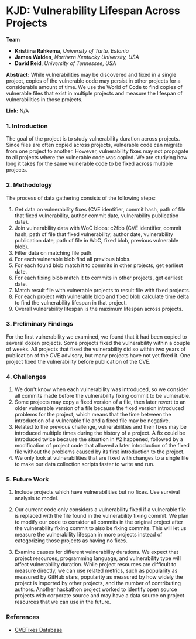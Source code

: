 # KJD: Vulnerability Lifespan Across Projects

**Team**
  - **Kristiina Rahkema**, *University of Tartu, Estonia*
  - **James Walden**, *Northern Kentucky University, USA*
  - **David Reid**, *University of Tennessee, USA*

**Abstract:** While vulnerabilities may be discovered and fixed in a single project, copies of the vulnerable code may persist in other projects for a considerable amount of time. We use the World of Code to find copies of vulnerable files that exist in multiple projects and measure the lifespan of vulnerabilities in those projects.

**Link:** N/A

### 1. Introduction

The goal of the project is to study vulnerability duration across projects. Since files are often copied across projects, vulnerable code can migrate from one project to another. However, vulnerability fixes may not propagate to all projects where the vulnerable code was copied. We are studying how long it takes for the same vulnerable code to be fixed across multiple projects. 


### 2. Methodology

The process of data gathering consists of the following steps: 

  1. Get data on vulnerability fixes (CVE identifier, commit hash, path of file that fixed vulnerability, author commit date, vulnerability publication date).
  2. Join vulnerability data with WoC blobs: c2fbb (CVE identifier, commit hash, path of file that fixed vulnerability, author date, vulnerability publication date, path of file in WoC, fixed blob, previous vulnerable blob).
  3. Filter data on matching file path.
  4. For each vulnerable blob find all previous blobs.
  5. For each found blob match it to commits in other projects, get earliest date.
  6. For each fixing blob match it to commits in other projects, get earliest date.
  7. Match result file with vulnerable projects to result file with fixed projects.
  8. For each project with vulnerable blob and fixed blob calculate time delta to find the vulnerability lifespan in that project.
  9. Overall vulnerability lifespan is the maximum lifespan across projects.

### 3. Preliminary Findings

For the first vulnerability we examined, we found that it had been copied to several dozen projects. Some projects fixed the vulnerability within a couple of weeks. All projects that fixed the vulnerability did so within two years of publication of the CVE advisory, but many projects have not yet fixed it. One project fixed the vulnerability before publication of the CVE.

### 4. Challenges

  1. We don't know when each vulnerability was introduced, so we consider all commits made before the vulnerability fixing commit to be vulnerable.
  2. Some projects may copy a fixed version of a file, then later revert to an older vulnerable version of a file because the fixed version introduced problems for the project, which means that the time between the introduction of a vulnerable file and a fixed file may be negative. 
  3. Related to the previous challenge, vulnerabilities and their fixes may be introduced multiple times during the history of a project. A fix could be introduced twice because the situation in #2 happened, followed by a modification of project code that allowed a later introduction of the fixed file without the problems caused by its first introduction to the project.
  4. We only look at vulnerabilities that are fixed with changes to a single file to make our data collection scripts faster to write and run.

### 5. Future Work

  1. Include projects which have vulnerabilities but no fixes. Use survival analysis to model.

  2. Our current code only considers a vulnerability fixed if a vulnerable file is replaced with the file found in the vulnerability fixing commit. We plan to modify our code to consider all commits in the original project after the vulnerability fixing commit to also be fixing commits. This will let us measure the vulnerability lifespan in more projects instead of categorizing those projects as having no fixes.

  2. Examine causes for different vulnerability durations. We expect that project resources, programming language, and vulnerability type will affect vulnerability duration. While project resources are difficult to measure directly, we can use related metrics, such as popularity as measured by GitHub stars, popularity as measured by how widely the project is imported by other projects, and the number of contributing authors. Another hackathon project worked to identify open source projects with corporate source and may have a data source on project resources that we can use in the future.

### References

  - [CVEFixes Database](https://github.com/secureIT-project/CVEfixes)
